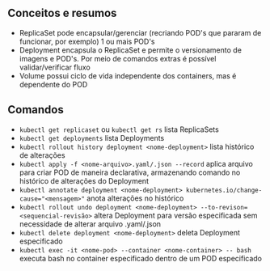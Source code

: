 ## Conceitos e resumos
- ReplicaSet pode encapsular/gerenciar (recriando POD's que pararam de funcionar, por exemplo) 1 ou mais POD's
- Deployment encapsula o ReplicaSet e permite o versionamento de imagens e POD's. Por meio de comandos extras é possível validar/verificar fluxo
- Volume possui ciclo de vida independente dos containers, mas é dependente do POD

## Comandos
- `kubectl get replicaset` ou `kubectl get rs` lista ReplicaSets
- `kubectl get deployments` lista Deployments
- `kubectl rollout history deployment <nome-deployment>` lista histórico de alterações
- `kubectl apply -f <nome-arquivo>.yaml/.json --record` aplica arquivo para criar POD de maneira declarativa, armazenando comando no histórico de alterações do Deployment
- `kubectl annotate deployment <nome-deployment> kubernetes.io/change-cause="<mensagem>"` anota alterações no histórico
- `kubectl rollout undo deployment <nome-deployment> --to-revison=<sequencial-revisão>` altera Deployment para versão especificada sem necessidade de alterar arquivo .yaml/.json
- `kubectl delete deployment <nome-deployment>` deleta Deployment especificado
- `kubectl exec -it <nome-pod> --container <nome-container> -- bash` executa bash no container especificado dentro de um POD especificado